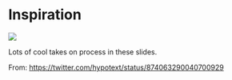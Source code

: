 # Inspiration

![](https://db-feed.s3.amazonaws.com/legacy/Screen_Shot_2017-06-12_at_4_43_09_PM-1497300410972.png)

Lots of cool takes on process in these slides.

From: https://twitter.com/hypotext/status/874063290040700929